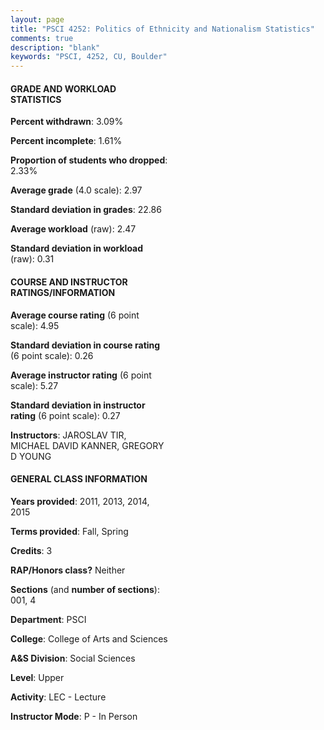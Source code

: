 ```yaml
---
layout: page
title: "PSCI 4252: Politics of Ethnicity and Nationalism Statistics"
comments: true
description: "blank"
keywords: "PSCI, 4252, CU, Boulder"
--- 
```

<head>
<script src="https://ajax.googleapis.com/ajax/libs/jquery/2.1.3/jquery.min.js"></script>
<script src="https://dl.dropboxusercontent.com/s/pc42nxpaw1ea4o9/highcharts.js?dl=0"></script>
<!-- <script src="../assets/js/highcharts.js"></script> -->
<style type="text/css">@font-face {
	font-family: "Bebas Neue";
	src: url(https://www.filehosting.org/file/details/544349/BebasNeue%20Regular.otf) format("opentype");
	}
	h1.Bebas { 
		font-family: "Bebas Neue", Verdana, Tahoma;
	}
</style>
</head>
<body>
	<div id="container" style="float: right; width: 45%; height: 88%; margin-left: 2.5%; margin-right: 2.5%;"></div>
	<script language="JavaScript">
		$(document).ready(function() {
		var chart = {type: 'column'};
		var title = {text: 'Grade Distribution'};
		var xAxis = {categories: ['A','B','C','D','F'],crosshair: true};
		var yAxis = {min: 0,title: {text: 'Percentage'}};
		var tooltip = {headerFormat: '<center><b><span style="font-size:20px">{point.key}</span></b></center>',
		               pointFormat: '<td style="padding:0"><b>{point.y:.1f}%</b></td>',
		               footerFormat: '</table>',shared: true,useHTML: true};
		var plotOptions = {column: {pointPadding: 0.0,borderWidth: 0}};  
		var credits = {enabled: false};var series= [{name: 'Percent',data: [33.13,36.75,22.89,6.63,0.6,]}];
		var json = {};
		json.chart = chart;
		json.title = title;
		json.tooltip = tooltip;
		json.xAxis = xAxis;
		json.yAxis = yAxis;  
		json.series = series;
		json.plotOptions = plotOptions;  
		json.credits = credits;
		$('#container').highcharts(json);
	});
	</script>
</body>
			   
#### GRADE AND WORKLOAD STATISTICS

**Percent withdrawn**: 3.09%

**Percent incomplete**: 1.61%

**Proportion of students who dropped**: 2.33%

**Average grade** (4.0 scale): 2.97

**Standard deviation in grades**: 22.86

**Average workload** (raw): 2.47

**Standard deviation in workload** (raw): 0.31

#### COURSE AND INSTRUCTOR RATINGS/INFORMATION

**Average course rating** (6 point scale): 4.95

**Standard deviation in course rating** (6 point scale): 0.26

**Average instructor rating** (6 point scale): 5.27

**Standard deviation in instructor rating** (6 point scale): 0.27

**Instructors**: JAROSLAV TIR, MICHAEL DAVID KANNER, GREGORY D YOUNG

#### GENERAL CLASS INFORMATION

**Years provided**: 2011, 2013, 2014, 2015

**Terms provided**: Fall, Spring

**Credits**: 3

**RAP/Honors class?** Neither

**Sections** (and **number of sections**): 001, 4

**Department**: PSCI

**College**: College of Arts and Sciences

**A&S Division**: Social Sciences

**Level**: Upper

**Activity**: LEC - Lecture

**Instructor Mode**: P  - In Person